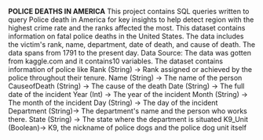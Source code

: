 **POLICE DEATHS IN AMERICA**
This project contains SQL queries written to query Police death in America for key insights to help detect region 
with the highest crime rate and the ranks affected the most. This dataset contains information on fatal police deaths 
in the United States. The data includes the victim's rank, name, department, date of death, and cause of death. 
The data spans from 1791 to the present day.
Data Source:
The data was gotten from kaggle.com and it contains10 variables. The dataset contains information of police like
 Rank (String) -> Rank assigned or achieved by the police throughout their tenure.
Name (String) -> The name of the person
CauseofDeath (String) -> The cause of the death
Date (String) -> The full date of the incident
Year (Int) -> The year of the incident
Month (String) -> The month of the incident
Day (String) -> The day of the incident
Department (String)-> The department's name and the person who works there.
State (String) -> The state where the department is situated
K9_Unit (Boolean)-> K9, the nickname of police dogs and the police dog unit itself
